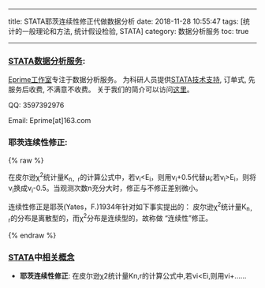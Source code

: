 
---
title: STATA耶茨连续性修正代做数据分析
date: 2018-11-28 10:55:47
tags: [统计的一般理论和方法, 统计假设检验, STATA]
category: 数据分析服务
toc: true

---



<span></span>
<!-- more -->

### [STATA](/tags/STATA/)[数据分析服务](/categories/数据分析服务/):
[Eprime工作室](http://Eprime.cn/)专注于数据分析服务。
为科研人员提供[STATA技术支持](http://Eprime.cn/2018/08/18/Eprime工作室STATA代做服务详情/), 订单式, 先服务后收费, 不满意不收费。
关于我们的简介可以访问[这里](http://Eprime.cn/2018/08/17/关于Eprime工作室/)。

QQ: 3597392976

Email: Eprime[at]163.com



### 耶茨连续性修正:

{% raw %}
<div class="p1">在皮尔逊χ<sup>2</sup>统计量K<sub>n，r</sub>的计算公式中，若ν<sub>i</sub>&lt;E<sub>i</sub>，则用ν<sub>i</sub>+0.5代替μ<sub>i</sub>;若ν<sub>i</sub>&gt;E<sub>i</sub>，则将ν<sub>i</sub>换成ν<sub>i</sub>-0.5。当观测次数n充分大时，修正与不修正差别微小。
<p>连续性修正是耶茨(Yates，F.)1934年针对如下事实提出的： 皮尔逊χ<sup>2</sup>统计量K<sub>n，r</sub>的分布是离散型的，而χ<sup>2</sup>分布是连续型的，故称做 “连续性”修正。</p></div>
{% endraw %}



### [STATA](/tags/STATA/)中[相关概念](/categories/数据分析服务)

- **耶茨连续性修正**: 在皮尔逊χ2统计量Kn,r的计算公式中,若νi<Ei,则用νi+......





